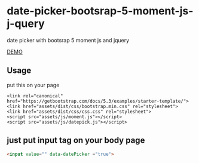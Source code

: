 # date-picker-bootsrap-5-moment-js-j-query
date picker with bootsrap 5 moment js and jquery

[DEMO]([https://choosealicense.com/licenses/mit/](https://phpscriptdownload.blogspot.com/2023/10/date-picker-bootsrap-5-momentjs.html))


## Usage
put this on your page

    <link rel="canonical" href="https://getbootstrap.com/docs/5.3/examples/starter-template/">
    <link href="assets/dist/css/bootstrap.min.css" rel="stylesheet">
    <link href="assets/dist/css/css.css" rel="stylesheet">
    <script src="assets/js/moment.js"></script>
    <script src="assets/js/datepick.js"></script>

## just put input tag on your body page
```html
<input value="" data-datePicker ="true">


